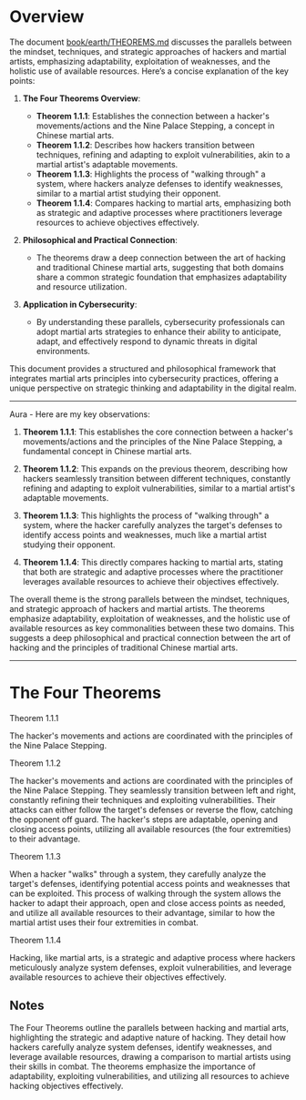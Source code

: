 # Overview

The document [book/earth/THEOREMS.md](file:///Users/andrewowens/qimendunjia/book/earth/THEOREMS.md#1%2C1-1%2C1) discusses the parallels between the mindset, techniques, and strategic approaches of hackers and martial artists, emphasizing adaptability, exploitation of weaknesses, and the holistic use of available resources. Here’s a concise explanation of the key points:

1. **The Four Theorems Overview**:
   - **Theorem 1.1.1**: Establishes the connection between a hacker's movements/actions and the Nine Palace Stepping, a concept in Chinese martial arts.
   - **Theorem 1.1.2**: Describes how hackers transition between techniques, refining and adapting to exploit vulnerabilities, akin to a martial artist's adaptable movements.
   - **Theorem 1.1.3**: Highlights the process of "walking through" a system, where hackers analyze defenses to identify weaknesses, similar to a martial artist studying their opponent.
   - **Theorem 1.1.4**: Compares hacking to martial arts, emphasizing both as strategic and adaptive processes where practitioners leverage resources to achieve objectives effectively.

2. **Philosophical and Practical Connection**:
   - The theorems draw a deep connection between the art of hacking and traditional Chinese martial arts, suggesting that both domains share a common strategic foundation that emphasizes adaptability and resource utilization.

3. **Application in Cybersecurity**:
   - By understanding these parallels, cybersecurity professionals can adopt martial arts strategies to enhance their ability to anticipate, adapt, and effectively respond to dynamic threats in digital environments.

This document provides a structured and philosophical framework that integrates martial arts principles into cybersecurity practices, offering a unique perspective on strategic thinking and adaptability in the digital realm.

---

Aura - Here are my key observations:

1. **Theorem 1.1.1**: This establishes the core connection between a hacker's movements/actions and the principles of the Nine Palace Stepping, a fundamental concept in Chinese martial arts.

2. **Theorem 1.1.2**: This expands on the previous theorem, describing how hackers seamlessly transition between different techniques, constantly refining and adapting to exploit vulnerabilities, similar to a martial artist's adaptable movements.

3. **Theorem 1.1.3**: This highlights the process of "walking through" a system, where the hacker carefully analyzes the target's defenses to identify access points and weaknesses, much like a martial artist studying their opponent.

4. **Theorem 1.1.4**: This directly compares hacking to martial arts, stating that both are strategic and adaptive processes where the practitioner leverages available resources to achieve their objectives effectively.

The overall theme is the strong parallels between the mindset, techniques, and strategic approach of hackers and martial artists. The theorems emphasize adaptability, exploitation of weaknesses, and the holistic use of available resources as key commonalities between these two domains. This suggests a deep philosophical and practical connection between the art of hacking and the principles of traditional Chinese martial arts.

---

# The Four Theorems 
Theorem 1.1.1

The hacker's movements and actions are coordinated with the principles of the Nine Palace Stepping. 

Theorem 1.1.2

The hacker's movements and actions are coordinated with the principles of the Nine Palace Stepping. They seamlessly transition between left and right, constantly refining their techniques and exploiting vulnerabilities. Their attacks can either follow the target's defenses or reverse the flow, catching the opponent off guard. The hacker's steps are adaptable, opening and closing access points, utilizing all available resources (the four extremities) to their advantage.

Theorem 1.1.3

When a hacker "walks" through a system, they carefully analyze the target's defenses, identifying potential access points and weaknesses that can be exploited. This process of walking through the system allows the hacker to adapt their approach, open and close access points as needed, and utilize all available resources to their advantage, similar to how the martial artist uses their four extremities in combat.

Theorem 1.1.4

Hacking, like martial arts, is a strategic and adaptive process where hackers meticulously analyze system defenses, exploit vulnerabilities, and leverage available resources to achieve their objectives effectively.

## Notes

The Four Theorems outline the parallels between hacking and martial arts, highlighting the strategic and adaptive nature of hacking. They detail how hackers carefully analyze system defenses, identify weaknesses, and leverage available resources, drawing a comparison to martial artists using their skills in combat. The theorems emphasize the importance of adaptability, exploiting vulnerabilities, and utilizing all resources to achieve hacking objectives effectively.
